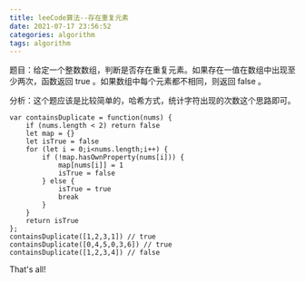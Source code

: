 ```yaml
---
title: leeCode算法--存在重复元素
date: 2021-07-17 23:56:52
categories: algorithm
tags: algorithm
---
```

题目：给定一个整数数组，判断是否存在重复元素。如果存在一值在数组中出现至少两次，函数返回 true 。如果数组中每个元素都不相同，则返回 false 。

分析：这个题应该是比较简单的，哈希方式，统计字符出现的次数这个思路即可。

```
var containsDuplicate = function(nums) {
    if (nums.length < 2) return false
    let map = {}
    let isTrue = false
    for (let i = 0;i<nums.length;i++) {
        if (!map.hasOwnProperty(nums[i])) {
            map[nums[i]] = 1
            isTrue = false
        } else {
            isTrue = true
            break
        }
    }
    return isTrue
};
containsDuplicate([1,2,3,1]) // true
containsDuplicate([0,4,5,0,3,6]) // true
containsDuplicate([1,2,3,4]) // false
```
That's all!